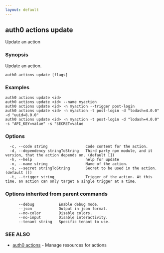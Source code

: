 ```yaml
---
layout: default
---
```

## auth0 actions update

Update an action

### Synopsis

Update an action.

```
auth0 actions update [flags]
```

### Examples

```
auth0 actions update <id> 
auth0 actions update <id> --name myaction
auth0 actions update <id> -n myaction --trigger post-login
auth0 actions update <id> -n myaction -t post-login -d "lodash=4.0.0" -d "uuid=8.0.0"
auth0 actions update <id> -n myaction -t post-login -d "lodash=4.0.0" -s "API_KEY=value" -s "SECRET=value
```

### Options

```
  -c, --code string                 Code content for the action.
  -d, --dependency stringToString   Third party npm module, and it version, that the action depends on. (default [])
  -h, --help                        help for update
  -n, --name string                 Name of the action.
  -s, --secret stringToString       Secret to be used in the action. (default [])
  -t, --trigger string              Trigger of the action. At this time, an action can only target a single trigger at a time.
```

### Options inherited from parent commands

```
      --debug           Enable debug mode.
      --json            Output in json format.
      --no-color        Disable colors.
      --no-input        Disable interactivity.
      --tenant string   Specific tenant to use.
```

### SEE ALSO

* [auth0 actions](auth0_actions.md)	 - Manage resources for actions

